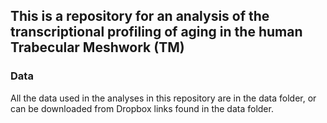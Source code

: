 ## This is a repository for an analysis of the transcriptional profiling of aging in the human Trabecular Meshwork (TM)

### Data

All the data used in the analyses in this repository are in the data folder, or can be downloaded from Dropbox links found in the data folder.


